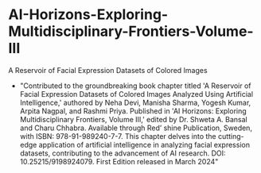 # AI-Horizons-Exploring-Multidisciplinary-Frontiers-Volume-III
A Reservoir of Facial Expression Datasets of Colored Images 
 
 - "Contributed to the groundbreaking book chapter titled 'A Reservoir of Facial Expression Datasets of 
Colored Images Analyzed Using Artificial Intelligence,' authored by Neha Devi, Manisha Sharma, Yogesh 
Kumar, Arpita Nagpal, and Rashmi Priya. Published in 'AI Horizons: Exploring Multidisciplinary Frontiers, 
Volume III,' edited by Dr. Shweta A. Bansal and Charu Chhabra. Available through Red’ shine Publication, 
Sweden, with ISBN: 978-91-989240-7-7. This chapter delves into the cutting-edge application of artificial 
intelligence in analyzing facial expression datasets, contributing to the advancement of AI research. DOI: 
10.25215/9198924079. First Edition released in March 2024"
